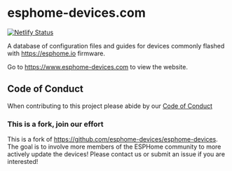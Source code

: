 # esphome-devices.com

[![Netlify Status](https://api.netlify.com/api/v1/badges/4cab5ac3-6466-4c05-ad3f-f5c0a62dc18c/deploy-status)](https://app.netlify.com/sites/esphome-devices/deploys)

A database of configuration files and guides for devices commonly flashed with <https://esphome.io> firmware.

Go to <https://www.esphome-devices.com> to view the website.

## Code of Conduct

When contributing to this project please abide by our [Code of Conduct](CODE-OF-CONDUCT.md)


### This is a fork, join our effort
This is a fork of https://github.com/esphome-devices/esphome-devices.  The goal is to involve more members of the ESPHome community to more actively update the devices!  Please contact us or submit an issue if you are interested!